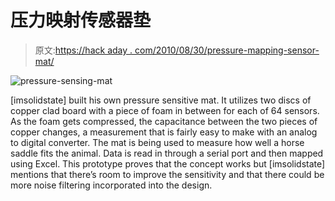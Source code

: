 # 压力映射传感器垫

> 原文:[https://hack aday . com/2010/08/30/pressure-mapping-sensor-mat/](https://hackaday.com/2010/08/30/pressure-mapping-sensor-mat/)

![](../Images/62319a23106f2846b3b42502415323a2.png "pressure-sensing-mat")

[imsolidstate] built his own pressure sensitive mat. It utilizes two discs of copper clad board with a piece of foam in between for each of 64 sensors. As the foam gets compressed, the capacitance between the two pieces of copper changes, a measurement that is fairly easy to make with an analog to digital converter. The mat is being used to measure how well a horse saddle fits the animal. Data is read in through a serial port and then mapped using Excel. This prototype proves that the concept works but [imsolidstate] mentions that there’s room to improve the sensitivity and that there could be more noise filtering incorporated into the design.